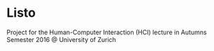 # Listo
Project for the Human-Computer Interaction (HCI) lecture in Autumns Semester 2016 @ University of Zurich
